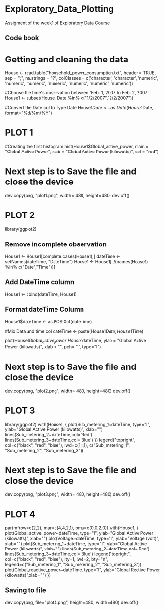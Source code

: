 # Exploratory_Data_Plotting
Assigment of the week1 of Exploratory Data Course.

## Code book
# Getting and cleaning the data

House <- read.table("household_power_consumption.txt", header = TRUE, sep = ";", na.strings = "?", colClasses = c('character', 'character', 'numeric', 'numeric', 'numeric', 'numeric', 'numeric', 'numeric', 'numeric'))

#Choose the time's observation between 'Feb. 1, 2007 to Feb. 2, 2007'
House1 <- subset(House, Date %in% c("1/2/2007","2/2/2007"))

#Convert the Date col to Type Date
House1$Date <- as.Date(House1$Date, format="%d/%m/%Y")

# PLOT 1 
#Creating the first histogram
hist(House1$Global_active_power, main = "Global Active Power", xlab = "Global Active Power (kilowatts)", col = "red")

# Next step is to Save the file and close the device
dev.copy(png, "plot1.png", width= 480, height=480)
dev.off()


# PLOT 2
library(ggplot2)
## Remove incomplete observation
House1 <- House1[complete.cases(House1),]
dateTime <- setNames(dateTime, "DateTime")
House1 <- House1[ ,!(names(House1) %in% c("Date","Time"))]

## Add DateTime column
House1 <- cbind(dateTime, House1)

## Format dateTime Column
House1$dateTime <- as.POSIXct(dateTime)
 
#Mix Data and time col
dateTime <- paste(House1$Date, House1$Time)

plot(House1$Global_active_power~House1$dateTime, ylab = "Global Active Power (kilowatts)", xlab = "", pch= ".", type="l")

# Next step is to Save the file and close the device
dev.copy(png, "plot2.png", width= 480, height=480)
dev.off()


# PLOT 3
library(ggplot2)
with(House1, {
  plot(Sub_metering_1~dateTime, type="l",
       ylab="Global Active Power (kilowatts)", xlab="")
  lines(Sub_metering_2~dateTime,col='Red')
  lines(Sub_metering_3~dateTime,col='Blue')
})
legend("topright", col=c("black", "red", "blue"), lwd=c(1,1,1), 
       c("Sub_metering_1", "Sub_metering_2", "Sub_metering_3"))

# Next step is to Save the file and close the device
dev.copy(png, "plot3.png", width= 480, height=480)
dev.off()



# PLOT 4
par(mfrow=c(2,2), mar=c(4,4,2,1), oma=c(0,0,2,0))
with(House1, {
  plot(Global_active_power~dateTime, type="l", 
       ylab="Global Active Power (kilowatts)", xlab="")
  plot(Voltage~dateTime, type="l", 
       ylab="Voltage (volt)", xlab="")
  plot(Sub_metering_1~dateTime, type="l", 
       ylab="Global Active Power (kilowatts)", xlab="")
  lines(Sub_metering_2~dateTime,col='Red')
  lines(Sub_metering_3~dateTime,col='Blue')
  legend("topright", col=c("black", "red", "blue"), lty=1, lwd=2, bty="n", legend=c("Sub_metering_1", "Sub_metering_2", "Sub_metering_3"))
  plot(Global_reactive_power~dateTime, type="l", ylab="Global Rective Power (kilowatts)",xlab="")
})

## Saving to file
dev.copy(png, file="plot4.png", height=480, width=480)
dev.off()
